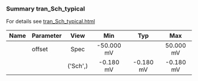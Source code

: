 ### Summary tran_Sch_typical

For details see <a href='tran_Sch_typical.html'>tran_Sch_typical.html</a>

|**Name**|**Parameter**|**View**|**Min** | **Typ** | **Max**|
|:---|:---|:---:|:---:|:---:|:---:|
||offset | Spec | -50.000 mV |  | 50.000 mV |
| | | ('Sch',)|-0.180 mV | -0.180 mV | -0.180 mV |
